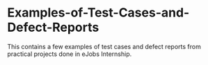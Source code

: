 # Examples-of-Test-Cases-and-Defect-Reports
This contains a few examples of test cases and defect reports from practical projects done in eJobs Internship.
